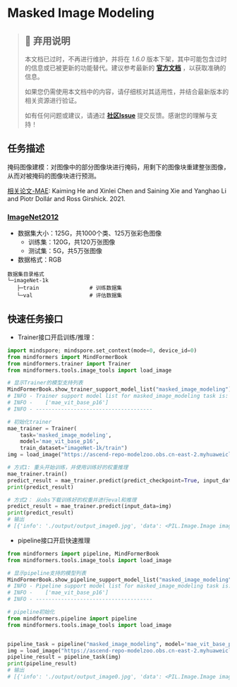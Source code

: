 # Masked Image Modeling

> ## 🚨 弃用说明
>
> 本文档已过时，不再进行维护，并将在 *1.6.0* 版本下架，其中可能包含过时的信息或已被更新的功能替代。建议参考最新的 **[官方文档](https://www.mindspore.cn/mindformers/docs/zh-CN/r1.5.0/index.html)** ，以获取准确的信息。
>
> 如果您仍需使用本文档中的内容，请仔细核对其适用性，并结合最新版本的相关资源进行验证。
>
> 如有任何问题或建议，请通过 **[社区Issue](https://gitee.com/mindspore/mindformers/issues/new)** 提交反馈。感谢您的理解与支持！

## 任务描述

掩码图像建模：对图像中的部分图像块进行掩码，用剩下的图像块重建整张图像，从而对被掩码的图像块进行预测。

[相关论文-MAE](https://arxiv.org/abs/2111.06377): Kaiming He and Xinlei Chen and Saining Xie and Yanghao Li and Piotr Dollár and Ross Girshick. 2021.

### [ImageNet2012](http://www.image-net.org/)

- 数据集大小：125G，共1000个类、125万张彩色图像
    - 训练集：120G，共120万张图像
    - 测试集：5G，共5万张图像
- 数据格式：RGB

 ```text
数据集目录格式
└─imageNet-1k
    ├─train                # 训练数据集
    └─val                  # 评估数据集
 ```

## 快速任务接口

- Trainer接口开启训练/推理：

```python
import mindspore; mindspore.set_context(mode=0, device_id=0)
from mindformers import MindFormerBook
from mindformers.trainer import Trainer
from mindformers.tools.image_tools import load_image

# 显示Trainer的模型支持列表
MindFormerBook.show_trainer_support_model_list("masked_image_modeling")
# INFO - Trainer support model list for masked_image_modeling task is:
# INFO -    ['mae_vit_base_p16']
# INFO - -------------------------------------

# 初始化trainer
mae_trainer = Trainer(
    task='masked_image_modeling',
    model='mae_vit_base_p16',
    train_dataset="imageNet-1k/train")
img = load_image("https://ascend-repo-modelzoo.obs.cn-east-2.myhuaweicloud.com/XFormer_for_mindspore/clip/sunflower.png")

# 方式1: 重头开始训练，并使用训练好的权重推理
mae_trainer.train()
predict_result = mae_trainer.predict(predict_checkpoint=True, input_data=img)
print(predict_result)

# 方式2： 从obs下载训练好的权重并进行eval和推理
predict_result = mae_trainer.predict(input_data=img)
print(predict_result)
# 输出
# [{'info': './output/output_image0.jpg', 'data': <PIL.Image.Image image mode=RGB size=224x224 at 0xFFFCFC2C0FD0>}]
```

- pipeline接口开启快速推理

```python
from mindformers import pipeline, MindFormerBook
from mindformers.tools.image_tools import load_image

# 显示pipeline支持的模型列表
MindFormerBook.show_pipeline_support_model_list("masked_image_modeling")
# INFO - Pipeline support model list for masked_image_modeling task is:
# INFO -    ['mae_vit_base_p16']
# INFO - -------------------------------------

# pipeline初始化
from mindformers.pipeline import pipeline
from mindformers.tools.image_tools import load_image


pipeline_task = pipeline("masked_image_modeling", model='mae_vit_base_p16')
img = load_image("https://ascend-repo-modelzoo.obs.cn-east-2.myhuaweicloud.com/XFormer_for_mindspore/clip/sunflower.png")
pipeline_result = pipeline_task(img)
print(pipeline_result)
# 输出
# [{'info': './output/output_image0.jpg', 'data': <PIL.Image.Image image mode=RGB size=224x224 at 0xFFFCFC2C0FD0>}]
```
